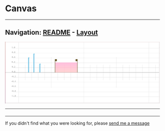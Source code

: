 # Canvas


---
Navigation: [README](README.md) - [Layout](Layout.md)
---






![Image](media/images/canvas.png)


---


### 








### 











---

If you didn't find what you were looking for, please [send me a message](mailto:contact+help@haptrix.com)